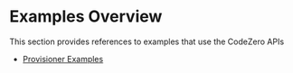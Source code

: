 # Examples Overview

This section provides references to examples that use the CodeZero APIs

- [Provisioner Examples](/examples/provisioners.md)
